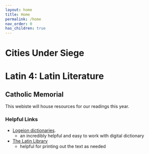 ```yaml
---
layout: home
title: Home
permalink: /home
nav_order: 0
has_children: true
---
```


# Cities Under Siege
# Latin 4: Latin Literature
## Catholic Memorial


This webiste will house resources for our readings this year.

### Helpful Links

- [Logeion dictionaries](https://logeion.uchicago.edu/%CE%BB%CF%8C%CE%B3%CE%BF%CF%82).
     - an incredibly helpful and easy to work with digital dictionary
- [The Latin Library](https://www.thelatinlibrary.com/)
     - helpful for printing out the text as needed
